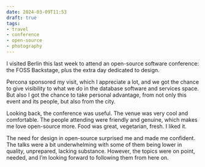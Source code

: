 ```yaml
---
date: 2024-03-09T11:53
draft: true
tags:
- travel
- conference
- open-source
- photography
---
```


I visited Berlin this last week to attend an open-source software conference: the FOSS Backstage, plus the extra day dedicated to design.

Percona sponsored my visit, which I appreciate a lot, and we got the chance to give visibility to what we do in the database software and services space. But also I got the chance to take personal advantage, from not only this event and its people, but also from the city.

Looking back, the conference was useful. The venue was very cool and comfortable. The people attending were friendly and genuine, which makes me love open-source more. Food was great, vegetarian, fresh. I liked it. 

The need for design in open-source surprised me and made me confident. The talks were a bit underwhelming with some of them being lower in quality, unprepared, lacking substance. However, the topics were on point, needed, and I’m looking forward to following them from here on.


